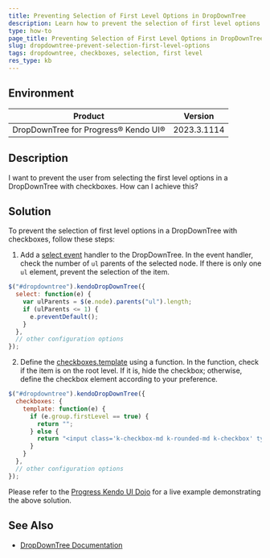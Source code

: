 ```yaml
---
title: Preventing Selection of First Level Options in DropDownTree
description: Learn how to prevent the selection of first level options in a DropDownTree with checkboxes.
type: how-to
page_title: Preventing Selection of First Level Options in DropDownTree | Kendo UI DropDownTree 
slug: dropdowntree-prevent-selection-first-level-options
tags: dropdowntree, checkboxes, selection, first level
res_type: kb
---
```

## Environment
| Product | Version |
|---------|---------|
| DropDownTree for Progress® Kendo UI® | 2023.3.1114 |

## Description
I want to prevent the user from selecting the first level options in a DropDownTree with checkboxes. How can I achieve this?

## Solution
To prevent the selection of first level options in a DropDownTree with checkboxes, follow these steps:

1. Add a [select event](/api/javascript/ui/dropdowntree/events/select) handler to the DropDownTree. In the event handler, check the number of `ul` parents of the selected node. If there is only one `ul` element, prevent the selection of the item.

```javascript
$("#dropdowntree").kendoDropDownTree({
  select: function(e) {
    var ulParents = $(e.node).parents("ul").length;
    if (ulParents <= 1) {
      e.preventDefault();
    }
  },
  // other configuration options
});
```

2. Define the [checkboxes.template](/api/javascript/ui/dropdowntree/configuration/checkboxes.template) using a function. In the function, check if the item is on the root level. If it is, hide the checkbox; otherwise, define the checkbox element according to your preference.

```javascript
$("#dropdowntree").kendoDropDownTree({
  checkboxes: {
    template: function(e) {
      if (e.group.firstLevel == true) {
        return "";
      } else {
        return "<input class='k-checkbox-md k-rounded-md k-checkbox' type='checkbox' name='" + kendo.guid() + "' value='true' aria-hidden='true' tabindex='-1' />";
      }
    }
  },
  // other configuration options
});
```

Please refer to the [Progress Kendo UI Dojo](https://dojo.telerik.com/EJuWuwaB) for a live example demonstrating the above solution.

## See Also
- [DropDownTree Documentation](/api/javascript/ui/dropdowntree)
